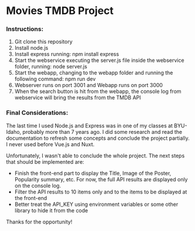 # Movies TMDB Project

### Instructions:

1. Git clone this repository
2. Install node.js
3. Install express running: npm install express
4. Start the webservice executing the server.js file inside the webservice folder, running: node server.js
5. Start the webapp, changing to the webapp folder and running the following command: npm run dev
6. Webserver runs on port 3001 and Webapp runs on port 3000
7. When the search button is hit from the webapp, the console log from webservice will bring the results from the TMDB API


### Final Considerations:

The last time I used Node.js and Express was in one of my classes at BYU-Idaho, probably more than 7 years ago. I did some research and read the documentation to refresh some concepts and conclude the project partially. I never used before Vue.js and Nuxt.

Unfortunately, I wasn't able to conclude the whole project. The next steps that should be implemented are:
  - Finish the front-end part to display the Title, Image of the Poster, Popularity summary, etc. For now, the full API results are displayed only on the console log.
 - Filter the API results to 10 items only and to the items to be displayed at the front-end
 - Better treat the API_KEY using environment variables or some other library to hide it from the code
 
 
 Thanks for the opportunity!

